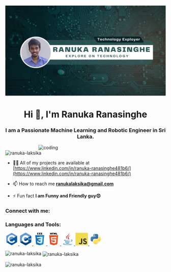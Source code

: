 ![logo](https://github.com/ranuka-laksika/ranuka-laksika/blob/main/Channel_Profile_1.png)
<h1 align="center">Hi 👋, I'm Ranuka Ranasinghe</h1>
<h3 align="center">I am a Passionate Machine Learning and Robotic Engineer in Sri Lanka.</h3>

<img align="right" alt="coding" width="400" src="https://th.bing.com/th/id/R.666f1c8cc46426f8a7f7f0cae9ca9bc4?rik=QkRuo19FjiS53g&riu=http%3a%2f%2fmedia-s3-us-east-1.ceros.com%2faspencore%2fimages%2f2019%2f01%2f04%2feba390aab3b0e636eeb47861adc1d520%2frobot-waving.gif&ehk=Qr9IkH6taeLPgRYNnmi5lsOSQxvK1eCRffKEd6v%2fRVE%3d&risl=&pid=ImgRaw&r=0">

<p align="left"> <img src="https://komarev.com/ghpvc/?username=ranuka-laksika&label=Profile%20views&color=0e75b6&style=flat" alt="ranuka-laksika" /> </p>

- 👨‍💻 All of my projects are available at [https://www.linkedin.com/in/ranuka-ranasinghe481b6/](https://www.linkedin.com/in/ranuka-ranasinghe481b6/)

- 📫 How to reach me **ranukalaksika@gmail.com**

- ⚡ Fun fact **I am Funny and Friendly guy😍**

<h3 align="left">Connect with me:</h3>
<p align="left">
</p>

<h3 align="left">Languages and Tools:</h3>
<p align="left"> <a href="https://www.cprogramming.com/" target="_blank" rel="noreferrer"> <img src="https://raw.githubusercontent.com/devicons/devicon/master/icons/c/c-original.svg" alt="c" width="40" height="40"/> </a> <a href="https://www.w3schools.com/cpp/" target="_blank" rel="noreferrer"> <img src="https://raw.githubusercontent.com/devicons/devicon/master/icons/cplusplus/cplusplus-original.svg" alt="cplusplus" width="40" height="40"/> </a> <a href="https://www.w3schools.com/css/" target="_blank" rel="noreferrer"> <img src="https://raw.githubusercontent.com/devicons/devicon/master/icons/css3/css3-original-wordmark.svg" alt="css3" width="40" height="40"/> </a> <a href="https://www.w3.org/html/" target="_blank" rel="noreferrer"> <img src="https://raw.githubusercontent.com/devicons/devicon/master/icons/html5/html5-original-wordmark.svg" alt="html5" width="40" height="40"/> </a> <a href="https://www.java.com" target="_blank" rel="noreferrer"> <img src="https://raw.githubusercontent.com/devicons/devicon/master/icons/java/java-original.svg" alt="java" width="40" height="40"/> </a> <a href="https://developer.mozilla.org/en-US/docs/Web/JavaScript" target="_blank" rel="noreferrer"> <img src="https://raw.githubusercontent.com/devicons/devicon/master/icons/javascript/javascript-original.svg" alt="javascript" width="40" height="40"/> </a> <a href="https://www.python.org" target="_blank" rel="noreferrer"> <img src="https://raw.githubusercontent.com/devicons/devicon/master/icons/python/python-original.svg" alt="python" width="40" height="40"/> </a> </p>

<p><img align="left" src="https://github-readme-stats.vercel.app/api/top-langs?username=ranuka-laksika&show_icons=true&locale=en&layout=compact" alt="ranuka-laksika" /></p>

<p>&nbsp;<img align="center" src="https://github-readme-stats.vercel.app/api?username=ranuka-laksika&show_icons=true&locale=en" alt="ranuka-laksika" /></p>

<p><img align="center" src="https://github-readme-streak-stats.herokuapp.com/?user=ranuka-laksika&" alt="ranuka-laksika" /></p>
